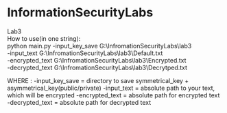 # InformationSecurityLabs                                                                                                                                                                                                
Lab3                                                                                                                                                                                                                                                                                                                                
How to use(in one string):                                                                                                                                                                                                
python main.py -input_key_save G:\InfromationSecurityLabs\lab3                                                                                                                                                                              
-input_text G:\InfromationSecurityLabs\lab3\Default.txt                                                                                                                                                                               
-encrypted_text G:\InfromationSecurityLabs\lab3\Encrypted.txt                                                                                                                                                                               
-decrypted_text G:\InfromationSecurityLabs\lab3\Decrytped.txt                                                                                                                                                                              
                                                                                                                                
WHERE :                                                                                                                                                                                   -input_key_save = directory to save symmetrical_key + asymmetrical_key(public/private)                                                                                                                                                                                                                                                                                  -input_text = absolute path to your text, which will be encrypted                                                                                                                                                                                                                                                                                                      -encrypted_text = absolute path for encrypted text                                                                                                                                                                                                                                                                                                                       -decrypted_text = absolute path for decrypted text                                                                                                                                                                                                          
